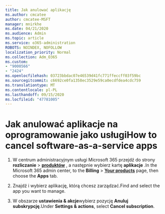 ```yaml
---
title: Jak anulować aplikację
ms.author: cmcatee
author: cmcatee-MSFT
manager: mnirkhe
ms.date: 04/21/2020
ms.audience: Admin
ms.topic: article
ms.service: o365-administration
ROBOTS: NOINDEX, NOFOLLOW
localization_priority: Normal
ms.collection: Adm_O365
ms.custom:
- "9000566"
- "2424"
ms.openlocfilehash: 03723bbdac07e46539d41fc771ffeccff03f59bc
ms.sourcegitcommit: c6692ce0fa1358ec3529e59ca0ecdfdea4cdc759
ms.translationtype: MT
ms.contentlocale: pl-PL
ms.lasthandoff: 09/15/2020
ms.locfileid: "47781005"
---
```

# <a name="how-to-cancel-software-as-a-service-apps"></a><span data-ttu-id="92aeb-102">Jak anulować aplikacje na oprogramowanie jako usługi</span><span class="sxs-lookup"><span data-stu-id="92aeb-102">How to cancel software-as-a-service apps</span></span> 

1. <span data-ttu-id="92aeb-103">W centrum administracyjnym usługi Microsoft 365 przejdź do strony **rozliczanie**  >  **[produktów](https://go.microsoft.com/fwlink/p/?linkid=842054)** , a następnie wybierz kartę **aplikacje** .</span><span class="sxs-lookup"><span data-stu-id="92aeb-103">In the Microsoft 365 admin center, to the **Billing** > **[Your products](https://go.microsoft.com/fwlink/p/?linkid=842054)** page, then choose the **Apps** tab.</span></span>

2. <span data-ttu-id="92aeb-104">Znajdź i wybierz aplikację, którą chcesz zarządzać.</span><span class="sxs-lookup"><span data-stu-id="92aeb-104">Find and select the app you want to manage.</span></span>

3. <span data-ttu-id="92aeb-105">W obszarze **ustawienia & akcje**wybierz pozycję **Anuluj subskrypcję**.</span><span class="sxs-lookup"><span data-stu-id="92aeb-105">Under **Settings & actions**, select **Cancel subscription**.</span></span>